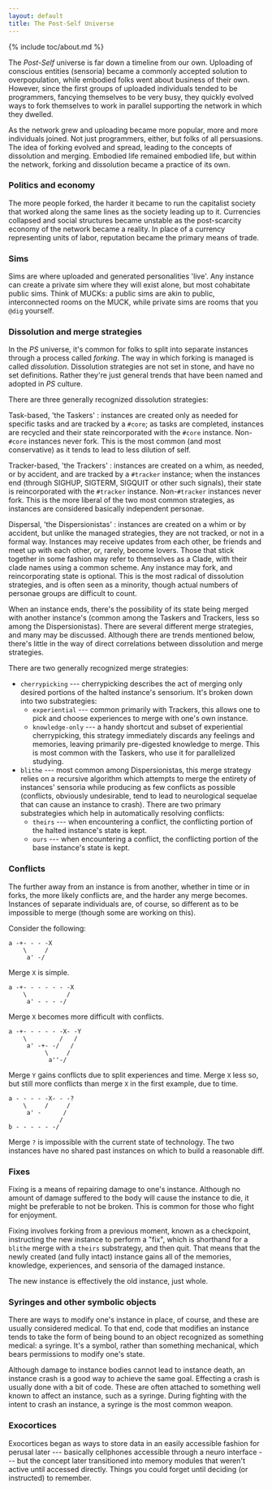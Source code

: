 ```yaml
---
layout: default
title: The Post-Self Universe
---
```


{% include toc/about.md %}

The *Post-Self* universe is far down a timeline from our own. Uploading of conscious entities (sensoria) became a commonly accepted solution to overpopulation, while embodied folks went about business of their own. However, since the first groups of uploaded individuals tended to be programmers, fancying themselves to be very busy, they quickly evolved ways to fork themselves to work in parallel supporting the network in which they dwelled.

As the network grew and uploading became more popular, more and more individuals joined. Not just programmers, either, but folks of all persuasions. The idea of forking evolved and spread, leading to the concepts of dissolution and merging. Embodied life remained embodied life, but within the network, forking and dissolution became a practice of its own.

### Politics and economy

The more people forked, the harder it became to run the capitalist society that worked along the same lines as the society leading up to it. Currencies collapsed and social structures became unstable as the post-scarcity economy of the network became a reality. In place of a currency representing units of labor, reputation became the primary means of trade.

### Sims

Sims are where uploaded and generated personalities 'live'. Any instance can create a private sim where they will exist alone, but most cohabitate public sims. Think of MUCKs: a public sims are akin to public, interconnected rooms on the MUCK, while private sims are rooms that you `@dig` yourself.

### Dissolution and merge strategies

In the *PS* universe, it's common for folks to split into separate instances through a process called *forking*. The way in which forking is managed is called *dissolution*. Dissolution strategies are not set in stone, and have no set definitions. Rather they're just general trends that have been named and adopted in *PS* culture.

There are three generally recognized dissolution strategies:

Task-based, 'the Taskers'
:   instances are created only as needed for specific tasks and are tracked by a `#core`; as tasks are completed, instances are recycled and their state reincorporated with the `#core` instance. Non-`#core` instances never fork. This is the most common (and most conservative) as it tends to lead to less dilution of self.

Tracker-based, 'the Trackers'
:   instances are created on a whim, as needed, or by accident, and are tracked by a `#tracker` instance; when the instances end (through SIGHUP, SIGTERM, SIGQUIT or other such signals), their state is reincorporated with the `#tracker` instance. Non-`#tracker` instances never fork. This is the more liberal of the two most common strategies, as instances are considered basically independent personae.

Dispersal, 'the Dispersionistas'
:   instances are created on a whim or by accident, but unlike the managed strategies, they are not tracked, or not in a formal way. Instances may receive updates from each other, be friends and meet up with each other, or, rarely, become lovers. Those that stick together in some fashion may refer to themselves as a Clade, with their clade names using a common scheme. Any instance may fork, and reincorporating state is optional. This is the most radical of dissolution strategies, and is often seen as a minority, though actual numbers of personae groups are difficult to count.

When an instance ends, there's the possibility of its state being merged with another instance's (common among the Taskers and Trackers, less so among the Dispersionistas). There are several different merge strategies, and many may be discussed. Although there are trends mentioned below, there's little in the way of direct correlations between dissolution and merge strategies.

There are two generally recognized merge strategies:

* `cherrypicking` --- cherrypicking describes the act of merging only desired portions of the halted instance's sensorium. It's broken down into two substrategies:
    * `experiential` --- common primarily with Trackers, this allows one to pick and choose experiences to merge with one's own instance.
    * `knowledge-only` --- a handy shortcut and subset of experiential cherrypicking, this strategy immediately discards any feelings and memories, leaving primarily pre-digested knowledge to merge. This is most common with the Taskers, who use it for parallelized studying.
* `blithe` --- most common among Dispersionistas, this merge strategy relies on a recursive algorithm which attempts to merge the entirety of instances' sensoria while producing as few conflicts as possible (conflicts, obviously undesirable, tend to lead to neurological sequelae that can cause an instance to crash). There are two primary substrategies which help in automatically resolving conflicts:
    * `theirs` --- when encountering a conflict, the conflicting portion of the halted instance's state is kept.
    * `ours` --- when encountering a conflict, the conflicting portion of the base instance's state is kept.

### Conflicts

The further away from an instance is from another, whether in time or in forks, the more likely conflicts are, and the harder any merge becomes. Instances of separate individuals are, of course, so different as to be impossible to merge (though some are working on this).

Consider the following:

```
a -+- - - -X
    \     /
     a' -/
```

Merge `X` is simple.

```
a -+- - - - - - -X
    \           /
     a' - - - -/
```

Merge `X` becomes more difficult with conflicts.

```
a -+- - - - - -X- -Y
    \         /   /
     a' -+- -/   /
          \     /
           a''-/
```

Merge `Y` gains conflicts due to split experiences and time. Merge `X` less so, but still more conflicts than merge `X` in the first example, due to time.

```
a - - - - -X- - -?
    \     /     /
     a' -      /
              /
b - - - - - -/
```

Merge `?` is impossible with the current state of technology. The two instances have no shared past instances on which to build a reasonable diff.

### Fixes

Fixing is a means of repairing damage to one's instance. Although no amount of damage suffered to the body will cause the instance to die, it might be preferable to not be broken. This is common for those who fight for enjoyment.

Fixing involves forking from a previous moment, known as a checkpoint, instructing the new instance to perform a "fix", which is shorthand for a `blithe` merge with a `theirs` substrategy, and then quit. That means that the newly created (and fully intact) instance gains all of the memories, knowledge, experiences, and sensoria of the damaged instance.

The new instance is effectively the old instance, just whole.

### Syringes and other symbolic objects

There are ways to modify one's instance in place, of course, and these are usually considered medical. To that end, code that modifies an instance tends to take the form of being bound to an object recognized as something medical: a syringe. It's a symbol, rather than something mechanical, which bears permissions to modify one's state.

Although damage to instance bodies cannot lead to instance death, an instance crash is a good way to achieve the same goal. Effecting a crash is usually done with a bit of code. These are often attached to something well known to affect an instance, such as a syringe. During fighting with the intent to crash an instance, a syringe is the most common weapon.

### Exocortices

Exocortices began as ways to store data in an easily accessible fashion for perusal later --- basically cellphones accessible through a neuro interface --- but the concept later transitioned into memory modules that weren't active until accessed directly. Things you could forget until deciding (or instructed) to remember.
